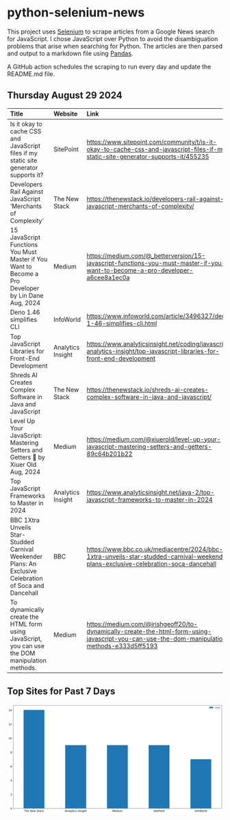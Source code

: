 # python-selenium-news

This project uses [Selenium](https://www.seleniumhq.org/) to scrape articles from a Google News search for JavaScript.
I chose JavaScript over Python to avoid the disambiguation problems that arise when searching for Python.
The articles are then parsed and output to a markdown file using [Pandas](https://pandas.pydata.org/).

A GitHub action schedules the scraping to run every day and update the README.md file.

## Thursday August 29 2024


| Title                                                                                                   | Website           | Link                                                                                                                                        |
|:--------------------------------------------------------------------------------------------------------|:------------------|:--------------------------------------------------------------------------------------------------------------------------------------------|
| Is it okay to cache CSS and JavaScript files if my static site generator supports it?                   | SitePoint         | https://www.sitepoint.com/community/t/is-it-okay-to-cache-css-and-javascript-files-if-my-static-site-generator-supports-it/455235           |
| Developers Rail Against JavaScript ‘Merchants of Complexity’                                            | The New Stack     | https://thenewstack.io/developers-rail-against-javascript-merchants-of-complexity/                                                          |
| 15 JavaScript Functions You Must Master if You Want to Become a Pro Developer  by Lin Dane  Aug, 2024   | Medium            | https://medium.com/@_betterversion/15-javascript-functions-you-must-master-if-you-want-to-become-a-pro-developer-a6cee8a1ec0a               |
| Deno 1.46 simplifies CLI                                                                                | InfoWorld         | https://www.infoworld.com/article/3496327/deno-1-46-simplifies-cli.html                                                                     |
| Top JavaScript Libraries for Front-End Development                                                      | Analytics Insight | https://www.analyticsinsight.net/coding/javascript-analytics-insight/top-javascript-libraries-for-front-end-development                     |
| Shreds AI Creates Complex Software in Java and JavaScript                                               | The New Stack     | https://thenewstack.io/shreds-ai-creates-complex-software-in-java-and-javascript/                                                           |
| Level Up Your JavaScript: Mastering Setters and Getters 🚀  by Xiuer Old  Aug, 2024                      | Medium            | https://medium.com/@xiuerold/level-up-your-javascript-mastering-setters-and-getters-89c64b201b22                                            |
| Top JavaScript Frameworks to Master in 2024                                                             | Analytics Insight | https://www.analyticsinsight.net/java-2/top-javascript-frameworks-to-master-in-2024                                                         |
| BBC 1Xtra Unveils Star-Studded Carnival Weekender Plans: An Exclusive Celebration of Soca and Dancehall | BBC               | https://www.bbc.co.uk/mediacentre/2024/bbc-1xtra-unveils-star-studded-carnival-weekender-plans-exclusive-celebration-soca-dancehall         |
| To dynamically create the HTML form using JavaScript, you can use the DOM manipulation methods.         | Medium            | https://medium.com/@irishgeoff20/to-dynamically-create-the-html-form-using-javascript-you-can-use-the-dom-manipulation-methods-e333d5ff5193 |
## Top Sites for Past 7 Days

![Graph of Top Sites](https://raw.githubusercontent.com/dan-mba/python-selenium-news/main/last-week.png)
